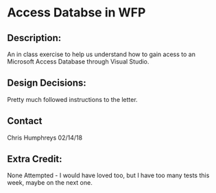 # Access Databse in WFP

## Description:
  An in class exercise to help us understand how to gain acess to an Microsoft Access Database through Visual Studio.
  
## Design Decisions:
  Pretty much followed instructions to the letter.  

## Contact
  Chris Humphreys
  02/14/18
  
## Extra Credit:
  None Attempted - I would have loved too, but I have too many tests this week, maybe on the next one.